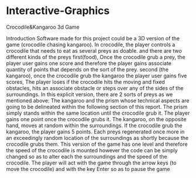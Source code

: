 # Interactive-Graphics
Crocodile&amp;Kangaroo 3d Game


Introduction
Software made for this project could be a 3D version of the game (crocodile chasing kangaroo). In crocodile, the player controls a crocodile that needs to eat as several preys as doable. and there are two different kinds of the preys first(food), Once the crocodile grub a prey, the player user gains one score and therefore the player gains associate quantity of points that depends on the sort of the prey. second (the kangaroo), once the crocodile grub the kangaroo the player user gains five scores, The player loses if the crocodile hits the moving and fixed obstacles, hits an associate obstacle or steps over any of the sides of the surroundings. In this explicit version, there are 2 sorts of preys as we mentioned above: The kangaroo and the prism whose technical aspects are going to be delineated within the following section of this report. The prism simply stands within the same location until the crocodile grub it. The player gains one point once the crocodile grubs it. The kangaroo, on the opposite hand, moves at random within the surroundings. If the crocodile grub the kangaroo, the player gains 5 points. Each preys regenerated once more in an exceedingly random location of the surroundings as shortly because the crocodile grubs them.
This version of the game has one level and therefore the speed of the crocodile is mounted however the code can be simply changed so as to alter each the surroundings and the speed of the crocodile. The player will act with the game through the arrow keys (to move the crocodile) and with the key Enter so as to pause the game
